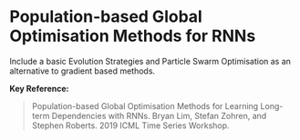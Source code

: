 # Population-based Global Optimisation Methods for RNNs

Include a basic Evolution Strategies and Particle Swarm Optimisation as an alternative to gradient based methods.

**Key Reference:** 
> Population-based Global Optimisation Methods for Learning Long-term Dependencies with RNNs. Bryan Lim, Stefan Zohren, and Stephen Roberts. 2019 ICML Time Series Workshop.
